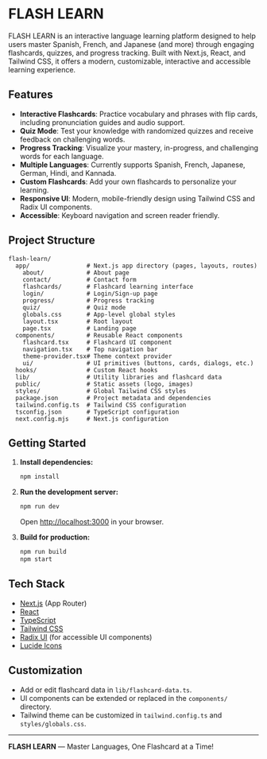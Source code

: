 # FLASH LEARN

FLASH LEARN is an interactive language learning platform designed to help users master Spanish, French, and Japanese (and more) through engaging flashcards, quizzes, and progress tracking. Built with Next.js, React, and Tailwind CSS, it offers a modern, customizable, interactive and accessible learning experience.

## Features

- **Interactive Flashcards**: Practice vocabulary and phrases with flip cards, including pronunciation guides and audio support.
- **Quiz Mode**: Test your knowledge with randomized quizzes and receive feedback on challenging words.
- **Progress Tracking**: Visualize your mastery, in-progress, and challenging words for each language.
- **Multiple Languages**: Currently supports Spanish, French, Japanese, German, Hindi, and Kannada.
- **Custom Flashcards**: Add your own flashcards to personalize your learning.
- **Responsive UI**: Modern, mobile-friendly design using Tailwind CSS and Radix UI components.
- **Accessible**: Keyboard navigation and screen reader friendly.

## Project Structure

```
flash-learn/
  app/                # Next.js app directory (pages, layouts, routes)
    about/            # About page
    contact/          # Contact form
    flashcards/       # Flashcard learning interface
    login/            # Login/Sign-up page
    progress/         # Progress tracking
    quiz/             # Quiz mode
    globals.css       # App-level global styles
    layout.tsx        # Root layout
    page.tsx          # Landing page
  components/         # Reusable React components
    flashcard.tsx     # Flashcard UI component
    navigation.tsx    # Top navigation bar
    theme-provider.tsx# Theme context provider
    ui/               # UI primitives (buttons, cards, dialogs, etc.)
  hooks/              # Custom React hooks
  lib/                # Utility libraries and flashcard data
  public/             # Static assets (logo, images)
  styles/             # Global Tailwind CSS styles
  package.json        # Project metadata and dependencies
  tailwind.config.ts  # Tailwind CSS configuration
  tsconfig.json       # TypeScript configuration
  next.config.mjs     # Next.js configuration
```

## Getting Started

1. **Install dependencies:**
   ```bash
   npm install
   ```
2. **Run the development server:**
   ```bash
   npm run dev
   ```
   Open [http://localhost:3000](http://localhost:3000) in your browser.

3. **Build for production:**
   ```bash
   npm run build
   npm start
   ```

## Tech Stack
- [Next.js](https://nextjs.org/) (App Router)
- [React](https://react.dev/)
- [TypeScript](https://www.typescriptlang.org/)
- [Tailwind CSS](https://tailwindcss.com/)
- [Radix UI](https://www.radix-ui.com/) (for accessible UI components)
- [Lucide Icons](https://lucide.dev/)

## Customization
- Add or edit flashcard data in `lib/flashcard-data.ts`.
- UI components can be extended or replaced in the `components/` directory.
- Tailwind theme can be customized in `tailwind.config.ts` and `styles/globals.css`.

---

**FLASH LEARN** — Master Languages, One Flashcard at a Time! 
